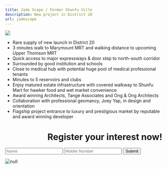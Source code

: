 ```yaml
---
title: Jade Scape / Former Shunfu Ville
description: New project in District 20
url: jadescape
---
```

![](/img/img-20180809-wa0013.jpg)

* Rare supply of new launch in District 20
* 3 minutes walk to Marymount MRT and walking distance to upcoming Upper Thomson MRT
* Quick access to major expressways & door step to north-south corridor
* Surrounded by good institution and schools
* Close to medical hub with potential huge pool of medical professional tenants
* Minutes to 5 reservoirs and clubs
* Enjoy matured estate infrastructure with covered walkway to Shunfu Mart for hawker food and wet market convenience
* Award winning Architects, Tange Associates and Ong & Ong Architects
* Collaboration with professional geomancy, Joey Yap, in design and orientation
* Flagship project entrance to luxury and prestigious market by reputable and award winning developer

# <div style="text-align: right">Register your interest now!

<form name='jadescape' method='POST' netlify><input name="name" type="text" placeholder="Name" required=""> <input type="text" name="number" placeholder="Mobile Number" required=""> <input type="submit" value="Submit" /></form> </div>

![null](/img/jadescape-vo_mailer.jpg)
